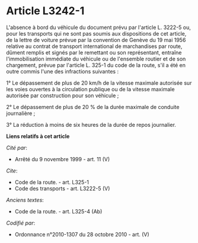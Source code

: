 # Article L3242-1

L'absence à bord du véhicule du document prévu par l'article L. 3222-5 ou, pour les transports qui ne sont pas soumis aux
dispositions de cet article, de la lettre de voiture prévue par la convention de Genève du 19 mai 1956 relative au contrat de
transport international de marchandises par route, dûment remplis et signés par le remettant ou son représentant, entraîne
l'immobilisation immédiate du véhicule ou de l'ensemble routier et de son chargement, prévue par l'article L. 325-1 du code
de la route, s'il a été en outre commis l'une des infractions suivantes : 

1° Le dépassement de plus de 20 km/h de la vitesse maximale autorisée sur les voies ouvertes à la circulation publique ou de
la vitesse maximale autorisée par construction pour son véhicule ; 

2° Le dépassement de plus de 20 % de la durée maximale de conduite journalière ; 

3° La réduction à moins de six heures de la durée de repos journalier.

**Liens relatifs à cet article**

_Cité par_:

  - Arrêté du 9 novembre 1999 - art. 11 (V)

_Cite_:

  - Code de la route. - art. L325-1
  - Code des transports - art. L3222-5 (V)

_Anciens textes_:

  - Code de la route. - art. L325-4 (Ab)

_Codifié par_:

  - Ordonnance n°2010-1307 du 28 octobre 2010 - art. (V)
